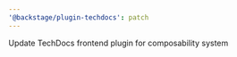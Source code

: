 ```yaml
---
'@backstage/plugin-techdocs': patch
---
```


Update TechDocs frontend plugin for composability system
